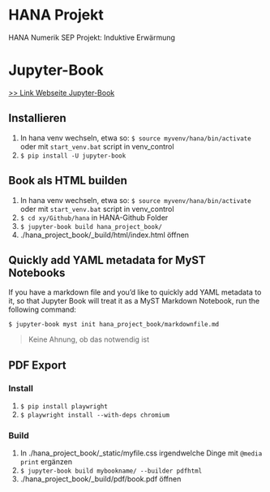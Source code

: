 # HANA Projekt
HANA Numerik SEP Projekt: Induktive Erwärmung

# Jupyter-Book 
[>> Link Webseite Jupyter-Book](https://jupyterbook.org/en/stable/start/overview.html)

## Installieren
1. In hana venv wechseln, etwa so: `$ source myvenv/hana/bin/activate` oder mit `start_venv.bat` script in venv_control
2. `$ pip install -U jupyter-book`

## Book als HTML builden
1. In hana venv wechseln, etwa so: `$ source myvenv/hana/bin/activate` oder mit `start_venv.bat` script in venv_control
2. `$ cd xy/Github/hana` in HANA-Github Folder
3. `$ jupyter-book build hana_project_book/`
4. ./hana_project_book/_build/html/index.html öffnen


## Quickly add YAML metadata for MyST Notebooks
If you have a markdown file and you’d like to quickly add YAML metadata to it, so that Jupyter Book will treat it as a MyST Markdown Notebook, run the following command:

`$ jupyter-book myst init hana_project_book/markdownfile.md`

> Keine Ahnung, ob das notwendig ist

## PDF Export
### Install
1. `$ pip install playwright`
2. `$ playwright install --with-deps chromium`

### Build
1. In ./hana_project_book/_static/myfile.css irgendwelche Dinge mit `@media print` ergänzen
2. `$ jupyter-book build mybookname/ --builder pdfhtml`
3. ./hana_project_book/_build/pdf/book.pdf öffnen
